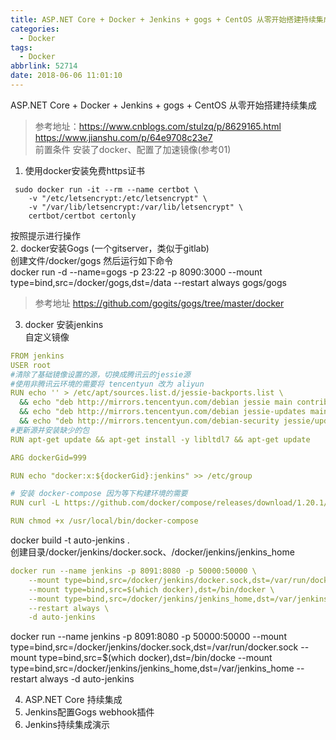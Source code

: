 ```yaml
---
title: ASP.NET Core + Docker + Jenkins + gogs + CentOS 从零开始搭建持续集成
categories:
  - Docker
tags:
  - Docker
abbrlink: 52714
date: 2018-06-06 11:01:10
---
```


ASP.NET Core + Docker + Jenkins + gogs + CentOS 从零开始搭建持续集成
<!-- more -->
 
> 参考地址：https://www.cnblogs.com/stulzq/p/8629165.html    
> https://www.jianshu.com/p/64e9708c23e7  
>前置条件 安装了docker、配置了加速镜像(参考01)  
1. 使用docker安装免费https证书  
```
 sudo docker run -it --rm --name certbot \
    -v "/etc/letsencrypt:/etc/letsencrypt" \
    -v "/var/lib/letsencrypt:/var/lib/letsencrypt" \
    certbot/certbot certonly
```
按照提示进行操作  
2. docker安装Gogs (一个gitserver，类似于gitlab)    
创建文件/docker/gogs  然后运行如下命令  
docker run -d --name=gogs -p 23:22 -p 8090:3000 --mount type=bind,src=/docker/gogs,dst=/data --restart always gogs/gogs   
>参考地址 https://github.com/gogits/gogs/tree/master/docker   
3. docker 安装jenkins  
自定义镜像  
``` yml
FROM jenkins
USER root
#清除了基础镜像设置的源，切换成腾讯云的jessie源
#使用非腾讯云环境的需要将 tencentyun 改为 aliyun
RUN echo '' > /etc/apt/sources.list.d/jessie-backports.list \
  && echo "deb http://mirrors.tencentyun.com/debian jessie main contrib non-free" > /etc/apt/sources.list \
  && echo "deb http://mirrors.tencentyun.com/debian jessie-updates main contrib non-free" >> /etc/apt/sources.list \
  && echo "deb http://mirrors.tencentyun.com/debian-security jessie/updates main contrib non-free" >> /etc/apt/sources.list
#更新源并安装缺少的包
RUN apt-get update && apt-get install -y libltdl7 && apt-get update

ARG dockerGid=999

RUN echo "docker:x:${dockerGid}:jenkins" >> /etc/group 

# 安装 docker-compose 因为等下构建环境的需要
RUN curl -L https://github.com/docker/compose/releases/download/1.20.1/docker-compose-`uname -s`-`uname -m` -o /usr/local/bin/docker-compose

RUN chmod +x /usr/local/bin/docker-compose
```
docker build -t auto-jenkins .  
创建目录/docker/jenkins/docker.sock、/docker/jenkins/jenkins_home  
``` yml
docker run --name jenkins -p 8091:8080 -p 50000:50000 \
    --mount type=bind,src=/docker/jenkins/docker.sock,dst=/var/run/docker.sock \
    --mount type=bind,src=$(which docker),dst=/bin/docker \
    --mount type=bind,src=/docker/jenkins/jenkins_home,dst=/var/jenkins_home \
    --restart always \
    -d auto-jenkins
```
docker run --name jenkins -p 8091:8080 -p 50000:50000 --mount type=bind,src=/docker/jenkins/docker.sock,dst=/var/run/docker.sock  --mount type=bind,src=$(which docker),dst=/bin/docke  --mount type=bind,src=/docker/jenkins/jenkins_home,dst=/var/jenkins_home --restart always -d auto-jenkins  

4. ASP.NET Core 持续集成  
5. Jenkins配置Gogs webhook插件  
6. Jenkins持续集成演示  

